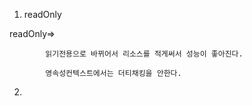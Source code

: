 1. readOnly

readOnly=> 
            
            읽기전용으로 바뀌어서 리소스를 적게써서 성능이 좋아진다.

            영속성컨텍스트에서는 더티채킹을 안한다.
            
2. 

